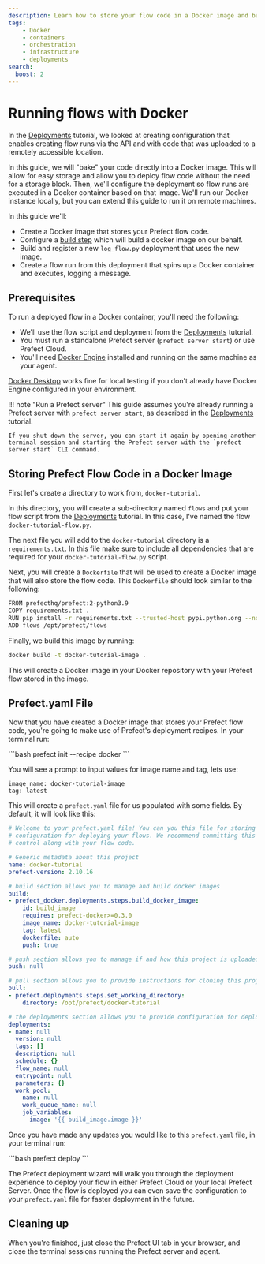 ```yaml
---
description: Learn how to store your flow code in a Docker image and build Prefect deployments that create flow runs in Docker containers.
tags:
    - Docker
    - containers
    - orchestration
    - infrastructure
    - deployments
search:
  boost: 2
---
```


# Running flows with Docker

In the [Deployments](/tutorial/deployments/) tutorial, we looked at creating configuration that enables creating flow runs via the API and with code that was uploaded to a remotely accessible location.  

In this guide, we will "bake" your code directly into a Docker image. This will allow for easy storage and allow you to deploy flow code without the need for a storage block. Then, we'll configure the deployment so flow runs are executed in a Docker container based on that image. We'll run our Docker instance locally, but you can extend this guide to run it on remote machines.


In this guide we'll:

- Create a Docker image that stores your Prefect flow code.
- Configure a [build step](/concepts/deployments#build) which will build a docker image on our behalf.
- Build and register a new `log_flow.py` deployment that uses the new image.
- Create a flow run from this deployment that spins up a Docker container and executes, logging a message.

## Prerequisites

To run a deployed flow in a Docker container, you'll need the following:

- We'll use the flow script and deployment from the [Deployments](/tutorial/deployments/) tutorial. 
- You must run a standalone Prefect server (`prefect server start`) or use Prefect Cloud.
- You'll need [Docker Engine](https://docs.docker.com/engine/) installed and running on the same machine as your agent.

[Docker Desktop](https://www.docker.com/products/docker-desktop) works fine for local testing if you don't already have Docker Engine configured in your environment.

!!! note "Run a Prefect server"
    This guide assumes you're already running a Prefect server with `prefect server start`, as described in the [Deployments](/tutorial/deployments/) tutorial.
    
    If you shut down the server, you can start it again by opening another terminal session and starting the Prefect server with the `prefect server start` CLI command.

## Storing Prefect Flow Code in a Docker Image 

First let's create a directory to work from, `docker-tutorial`.

In this directory, you will create a sub-directory named `flows` and put your flow script from the [Deployments](/tutorial/deployments/) tutorial. In this case, I've named the flow `docker-tutorial-flow.py`.

The next file you will add to the `docker-tutorial` directory is a `requirements.txt`.  In this file make sure to include all dependencies that are required for your `docker-tutorial-flow.py` script.  

Next, you will create a `Dockerfile` that will be used to create a Docker image that will also store the flow code.  This `Dockerfile` should look similar to the following:  

```bash
FROM prefecthq/prefect:2-python3.9
COPY requirements.txt .
RUN pip install -r requirements.txt --trusted-host pypi.python.org --no-cache-dir
ADD flows /opt/prefect/flows
```

Finally, we build this image by running: 

```bash
docker build -t docker-tutorial-image .
```

This will create a Docker image in your Docker repository with your Prefect flow stored in the image.  

## Prefect.yaml File

Now that you have created a Docker image that stores your Prefect flow code, you're going to make use of Prefect's deployment recipes. In your terminal run:

<div class="terminal">
```bash
prefect init --recipe docker
```
</div>

You will see a prompt to input values for image name and tag, lets use:
```
image_name: docker-tutorial-image
tag: latest
```

This will create a `prefect.yaml` file for us populated with some fields. By default, it will look like this:

```yaml
# Welcome to your prefect.yaml file! You can you this file for storing and managing
# configuration for deploying your flows. We recommend committing this file to source
# control along with your flow code.

# Generic metadata about this project
name: docker-tutorial
prefect-version: 2.10.16

# build section allows you to manage and build docker images
build:
- prefect_docker.deployments.steps.build_docker_image:
    id: build_image
    requires: prefect-docker>=0.3.0
    image_name: docker-tutorial-image
    tag: latest
    dockerfile: auto
    push: true

# push section allows you to manage if and how this project is uploaded to remote locations
push: null

# pull section allows you to provide instructions for cloning this project in remote locations
pull:
- prefect.deployments.steps.set_working_directory:
    directory: /opt/prefect/docker-tutorial

# the deployments section allows you to provide configuration for deploying flows
deployments:
- name: null
  version: null
  tags: []
  description: null
  schedule: {}
  flow_name: null
  entrypoint: null
  parameters: {}
  work_pool:
    name: null
    work_queue_name: null
    job_variables:
      image: '{{ build_image.image }}'
```

Once you have made any updates you would like to this `prefect.yaml` file, in your terminal run: 

<div class="terminal">
```bash
prefect deploy
```
</div>

The Prefect deployment wizard will walk you through the deployment experience to deploy your flow in either Prefect Cloud or your local Prefect Server.  Once the flow is deployed you can even save the configuration to your `prefect.yaml` file for faster deployment in the future.
## Cleaning up

When you're finished, just close the Prefect UI tab in your browser, and close the terminal sessions running the Prefect server and agent.
